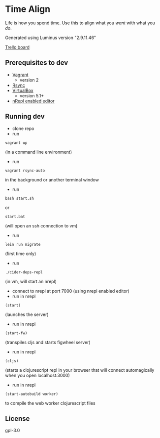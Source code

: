 # Time Align
Life is how you spend time. Use this to align what you _want_ with what you _do_.  

Generated using Luminus version "2.9.11.46"  

[Trello board](https://trello.com/b/kGu6Xm74/time-align)  

## Prerequisites to dev
- [Vagrant](https://www.vagrantup.com/)
  - version 2
- [Rsync](https://www.vagrantup.com/docs/synced-folders/rsync.html)
- [VirtualBox](https://www.virtualbox.org/wiki/VirtualBox)
  - version 5.1+
- [nRepl enabled editor](https://cb.codes/what-editor-ide-to-use-for-clojure/)

## Running dev
- clone repo
- run 
```
vagrant up
```
 (in a command line environment)
- run 
```
vagrant rsync-auto
```
 in the background or another terminal window
- run 
```
bash start.sh
```
 or 
```
start.bat
```
 (will open an ssh connection to vm)
- run 
```
lein run migrate
```
 (first time only)
- run 
```
./cider-deps-repl
```
 (in vm, will start an nrepl)
- connect to nrepl at port 7000 (using nrepl enabled editor)
- run in nrepl 
```
(start)
```
 (launches the server)
- run in nrepl 
```
(start-fw)
```
 (transpiles cljs and starts figwheel server)
- run in nrepl 
```
(cljs)
```
 (starts a clojurescript repl in your browser that will connect automagically when you open localhost:3000)
- run in nrepl 
```
(start-autobuild worker)
```
 to compile the web worker clojurescript files

## License
gpl-3.0

